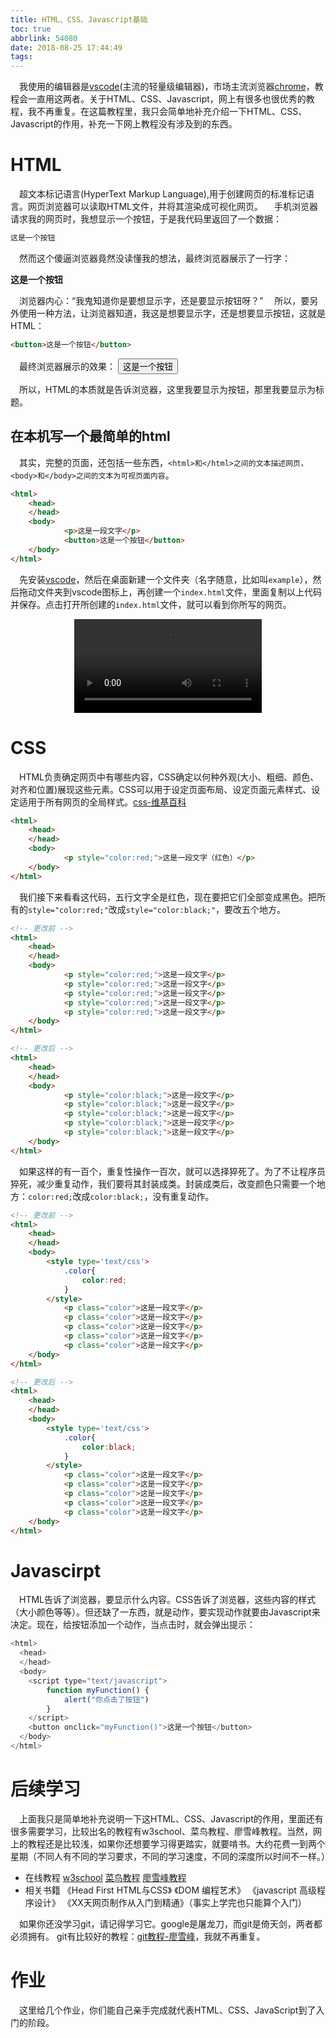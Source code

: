 ```yaml
---
title: HTML、CSS、Javascript基础
toc: true
abbrlink: 54080
date: 2018-08-25 17:44:49
tags:
---
```



&emsp;我使用的编辑器是[vscode](https://code.visualstudio.com/)(主流的轻量级编辑器)，市场主流浏览器[chrome](https://www.google.cn/intl/zh-CN/chrome/)，教程会一直用这两者。关于HTML、CSS、Javascript，网上有很多也很优秀的教程，我不再重复。在这篇教程里，我只会简单地补充介绍一下HTML、CSS、Javascript的作用，补充一下网上教程没有涉及到的东西。

# HTML
&emsp;超文本标记语言(HyperText Markup Language),用于创建网页的标准标记语言。网页浏览器可以读取HTML文件，并将其渲染成可视化网页。
&emsp;手机浏览器请求我的网页时，我想显示一个按钮，于是我代码里返回了一个数据：
```html
这是一个按钮
```
&emsp;然而这个傻逼浏览器竟然没读懂我的想法，最终浏览器展示了一行字：

__这是一个按钮__ 

&emsp;浏览器内心：“我鬼知道你是要想显示字，还是要显示按钮呀？”
&emsp;所以，要另外使用一种方法，让浏览器知道，我这是想要显示字，还是想要显示按钮，这就是HTML：
```html
<button>这是一个按钮</button>
```
&emsp;最终浏览器展示的效果：
<button>这是一个按钮</button>

&emsp;所以，HTML的本质就是告诉浏览器，这里我要显示为按钮，那里我要显示为标题。


## 在本机写一个最简单的html
&emsp;其实，完整的页面，还包括一些东西，`<html>和</html>之间的文本描述网页，<body>和</body>之间的文本为可视页面内容`。

```html
<html>
	<head>
	</head>
	<body>
			<p>这是一段文字</p>
			<button>这是一个按钮</button> 
	</body>
</html>
```
&emsp;先安装[vscode](https://code.visualstudio.com/)，然后在桌面新建一个文件夹（名字随意，比如叫`example`），然后拖动文件夹到vscode图标上，再创建一个`index.html`文件，里面复制以上代码并保存。点击打开所创建的`index.html`文件，就可以看到你所写的网页。

<video src="https://test-1251805228.cos.ap-guangzhou.myqcloud.com/%E4%BD%BF%E7%94%A8vscode%E7%BC%96%E5%86%99%E6%9C%80%E7%AE%80%E5%8D%95%E7%9A%84html.mp4" controls="controls" style="max-width: 100%; display: block; margin-left: auto; margin-right: auto;">
your browser does not support the video tag
</video>

# CSS
&emsp;HTML负责确定网页中有哪些内容，CSS确定以何种外观(大小、粗细、颜色、对齐和位置)展现这些元素。CSS可以用于设定页面布局、设定页面元素样式、设定适用于所有网页的全局样式。[css-维基百科](https://zh.wikipedia.org/wiki/%E5%B1%82%E5%8F%A0%E6%A0%B7%E5%BC%8F%E8%A1%A8)
```html
<html>
	<head>
	</head>
	<body>
			<p style="color:red;">这是一段文字（红色）</p>
	</body>
</html>
```
<script async src="//jsrun.net/pAgKp/embed/result/light/"></script>

&emsp;我们接下来看看这代码，五行文字全是红色，现在要把它们全部变成黑色。把所有的`style="color:red;"`改成`style="color:black;"`，要改五个地方。
```html
<!-- 更改前 -->
<html>
	<head>
	</head>
	<body>
			<p style="color:red;">这是一段文字</p>
			<p style="color:red;">这是一段文字</p>
			<p style="color:red;">这是一段文字</p>
			<p style="color:red;">这是一段文字</p>
			<p style="color:red;">这是一段文字</p>
	</body>
</html>
```

```html
<!-- 更改后 -->
<html>
	<head>
	</head>
	<body>
			<p style="color:black;">这是一段文字</p>
			<p style="color:black;">这是一段文字</p>
			<p style="color:black;">这是一段文字</p>
			<p style="color:black;">这是一段文字</p>
			<p style="color:black;">这是一段文字</p>
	</body>
</html>
```

&emsp;如果这样的有一百个，重复性操作一百次，就可以选择猝死了。为了不让程序员猝死，减少重复动作，我们要将其封装成类。封装成类后，改变颜色只需要一个地方：`color:red;`改成`color:black;`，没有重复动作。
```html
<!-- 更改前 -->
<html>
	<head>
	</head>
	<body>
		<style type='text/css'>
			.color{
				color:red;
			}
		</style>
			<p class="color">这是一段文字</p>
			<p class="color">这是一段文字</p>
			<p class="color">这是一段文字</p>
			<p class="color">这是一段文字</p>
			<p class="color">这是一段文字</p>
	</body>
</html>

```
```html
<!-- 更改后 -->
<html>
	<head>
	</head>
	<body>
		<style type='text/css'>
			.color{
				color:black;
			}
		</style>
			<p class="color">这是一段文字</p>
			<p class="color">这是一段文字</p>
			<p class="color">这是一段文字</p>
			<p class="color">这是一段文字</p>
			<p class="color">这是一段文字</p>
	</body>
</html>
```

# Javascirpt
&emsp;HTML告诉了浏览器，要显示什么内容。CSS告诉了浏览器，这些内容的样式（大小颜色等等）。但还缺了一东西，就是动作，要实现动作就要由Javascript来决定。现在，给按钮添加一个动作，当点击时，就会弹出提示：
```javascript
<html>
  <head>
  </head>
  <body>        
    <script type="text/javascript">
        function myFunction() {
            alert("你点击了按钮")
        }
    </script>
    <button onclick="myFunction()">这是一个按钮</button> 
  </body>
</html>

```
<script async src="//jsrun.net/iAgKp/embed/result/light/"></script>

# 后续学习
&emsp;上面我只是简单地补充说明一下这HTML、CSS、Javascript的作用，里面还有很多需要学习，比较出名的教程有w3school、菜鸟教程、廖雪峰教程。当然，网上的教程还是比较浅，如果你还想要学习得更踏实，就要啃书。大约花费一到两个星期（不同人有不同的学习要求，不同的学习速度，不同的深度所以时间不一样。）
- 在线教程
[w3school](http://www.w3school.com.cn/html/index.asp)
[菜鸟教程](http://www.runoob.com/js/js-tutorial.html)
[廖雪峰教程](https://www.liaoxuefeng.com/wiki/001434446689867b27157e896e74d51a89c25cc8b43bdb3000)
- 相关书籍
《Head First HTML与CSS》
《DOM 编程艺术》
《javascript 高级程序设计》
《XX天网页制作从入门到精通》（事实上学完也只能算个入门）


&emsp;如果你还没学习git，请记得学习它。google是屠龙刀，而git是倚天剑，两者都必须拥有。 git有比较好的教程：[git教程-廖雪峰](https://www.liaoxuefeng.com/wiki/0013739516305929606dd18361248578c67b8067c8c017b000)，我就不再重复。

# 作业
&emsp;这里给几个作业，你们能自己亲手完成就代表HTML、CSS、JavaScript到了入门的阶段。